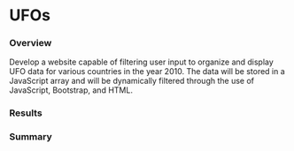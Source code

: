 # UFOs

### Overview
Develop a website capable of filtering user input to organize and display UFO data for various countries in the year 2010.  The data will be stored in a JavaScript array and will be dynamically filtered through the use of JavaScript, Bootstrap, and HTML.

### Results




### Summary
